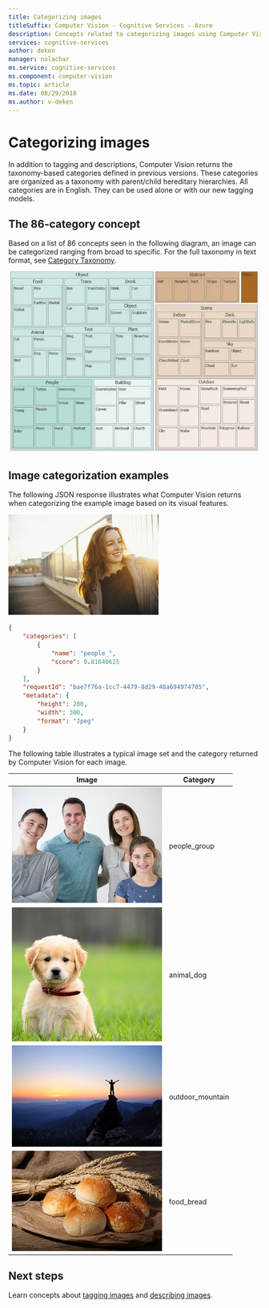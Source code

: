 ```yaml
---
title: Categorizing images
titleSuffix: Computer Vision - Cognitive Services - Azure
description: Concepts related to categorizing images using Computer Vision in Azure Cognitive Services.
services: cognitive-services
author: deken
manager: nolachar
ms.service: cognitive-services
ms.component: computer-vision
ms.topic: article
ms.date: 08/29/2018
ms.author: v-deken
---
```


# Categorizing images

In addition to tagging and descriptions, Computer Vision returns the taxonomy-based categories defined in previous versions. These categories are organized as a taxonomy with parent/child hereditary hierarchies. All categories are in English. They can be used alone or with our new tagging models.

## The 86-category concept

Based on a list of 86 concepts seen in the following diagram, an image can be categorized ranging from broad to specific. For the full taxonomy in text format, see [Category Taxonomy](category-taxonomy.md).

![Analyze Categories](./Images/analyze_categories.png)

## Image categorization examples

The following JSON response illustrates what Computer Vision returns when categorizing the example image based on its visual features.

![Woman Roof](./Images/woman_roof.png)

```json
{
    "categories": [
        {
            "name": "people_",
            "score": 0.81640625
        }
    ],
    "requestId": "bae7f76a-1cc7-4479-8d29-48a694974705",
    "metadata": {
        "height": 200,
        "width": 300,
        "format": "Jpeg"
    }
}
```

The following table illustrates a typical image set and the category returned by Computer Vision for each image.

| Image | Category |
|-------|----------|
| ![Family Photo](./Images/family_photo.png) | people_group |
| ![Cute Dog](./Images/cute_dog.png) | animal_dog |
| ![Outdoor Mountain](./Images/mountain_vista.png) | outdoor_mountain |
| ![Vision Analyze Food Bread](./Images/bread.png) | food_bread |

## Next steps

Learn concepts about [tagging images](concept-tagging-images.md) and [describing images](concept-describing-images.md).